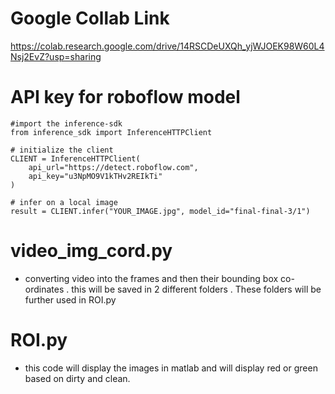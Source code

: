 # Google Collab Link

https://colab.research.google.com/drive/14RSCDeUXQh_yjWJOEK98W60L4Nsj2EvZ?usp=sharing

# API key for roboflow model

```
#import the inference-sdk
from inference_sdk import InferenceHTTPClient

# initialize the client
CLIENT = InferenceHTTPClient(
    api_url="https://detect.roboflow.com",
    api_key="u3NpMO9V1kTHv2REIkTi"
)

# infer on a local image
result = CLIENT.infer("YOUR_IMAGE.jpg", model_id="final-final-3/1")

```

# video_img_cord.py

- converting video into the frames and then their bounding box co-ordinates . this will be saved in 2 different folders . These folders will be further used in ROI.py

# ROI.py

- this code will display the images in matlab and will display red or green based on dirty and clean. 

